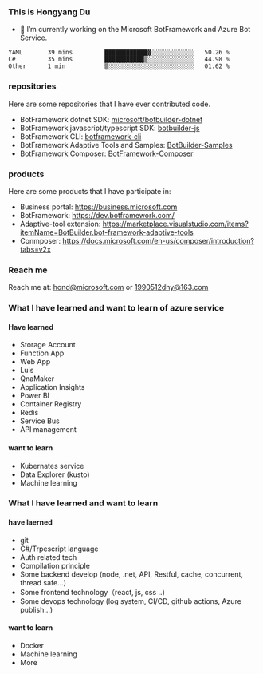 ### This is Hongyang Du
- 🔭 I’m currently working on the Microsoft BotFramework and Azure Bot Service.

<!--START_SECTION:waka-->
```text
YAML       39 mins         ████████████▓░░░░░░░░░░░░   50.26 % 
C#         35 mins         ███████████▒░░░░░░░░░░░░░   44.98 % 
Other      1 min           ▒░░░░░░░░░░░░░░░░░░░░░░░░   01.62 % 
```
<!--END_SECTION:waka-->

### repositories
Here are some repositories that I have ever contributed code.
- BotFramework dotnet SDK: [microsoft/botbuilder-dotnet](https://github.com/Microsoft/botbuilder-dotnet)
- BotFramework javascript/typescript SDK: [botbuilder-js](https://github.com/Microsoft/botbuilder-js)
- BotFramework CLI: [botframework-cli](https://github.com/microsoft/botframework-cli)
- BotFramework Adaptive Tools and Samples: [BotBuilder-Samples](https://github.com/Microsoft/BotBuilder-Samples)
- BotFramework Composer: [BotFramework-Composer](https://github.com/microsoft/BotFramework-Composer)

###  products
Here are some products that I have participate in:
- Business portal: https://business.microsoft.com
- BotFramework: https://dev.botframework.com/
- Adaptive-tool extension: https://marketplace.visualstudio.com/items?itemName=BotBuilder.bot-framework-adaptive-tools
- Conmposer: https://docs.microsoft.com/en-us/composer/introduction?tabs=v2x

### Reach me
Reach me at: hond@microsoft.com or 1990512dhy@163.com

### What I have learned and want to learn of azure service
#### Have learned
- Storage Account
- Function App
- Web App
- Luis
- QnaMaker
- Application Insights
- Power BI
- Container Registry
- Redis
- Service Bus
- API management

#### want to learn
- Kubernates service
- Data Explorer (kusto)
- Machine learning

### What I have learned and want to learn
#### have laerned
- git
- C#/Trpescript language
- Auth related tech
- Compilation principle
- Some backend develop (node, .net, API, Restful, cache, concurrent, thread safe...)
- Some frontend technology（react, js, css ..)
- Some devops technology (log system, CI/CD, github actions, Azure publish...)


#### want to learn
- Docker
- Machine learning
- More
